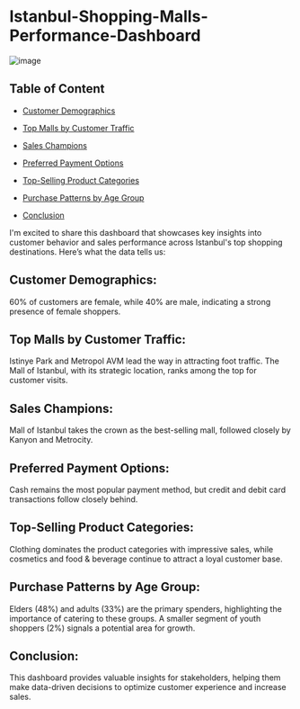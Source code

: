 # Istanbul-Shopping-Malls-Performance-Dashboard

![image](https://github.com/user-attachments/assets/e8f374cf-e496-41d8-b3b6-9b06d304b44c)

## Table of Content
- [Customer Demographics](#customer-demographics)
- [Top Malls by Customer Traffic](#top-malls-by-customer-traffic)
- [Sales Champions](#sales-champions)
- [Preferred Payment Options](#preferred-payment-options)
- [Top-Selling Product Categories](#top-selling-product-categories)

- [Purchase Patterns by Age Group](#purchase-patterns-by-age-group)
- [Conclusion](#conclusion)


I'm excited to share this dashboard that showcases key insights into customer behavior and sales performance across Istanbul's top shopping destinations. Here’s what the data tells us:



## Customer Demographics:
60% of customers are female, while 40% are male, indicating a strong presence of female shoppers.


## Top Malls by Customer Traffic:
Istinye Park and Metropol AVM lead the way in attracting foot traffic.
The Mall of Istanbul, with its strategic location, ranks among the top for customer visits.


## Sales Champions: 
Mall of Istanbul takes the crown as the best-selling mall, followed closely by Kanyon and Metrocity.


## Preferred Payment Options:
Cash remains the most popular payment method, but credit and debit card transactions follow closely behind.


## Top-Selling Product Categories:
Clothing dominates the product categories with impressive sales, while cosmetics and food & beverage continue to attract a loyal customer base.


## Purchase Patterns by Age Group:
Elders (48%) and adults (33%) are the primary spenders, highlighting the importance of catering to these groups.
A smaller segment of youth shoppers (2%) signals a potential area for growth.


## Conclusion:
This dashboard provides valuable insights for stakeholders, helping them make data-driven decisions to optimize customer experience and increase sales. 
